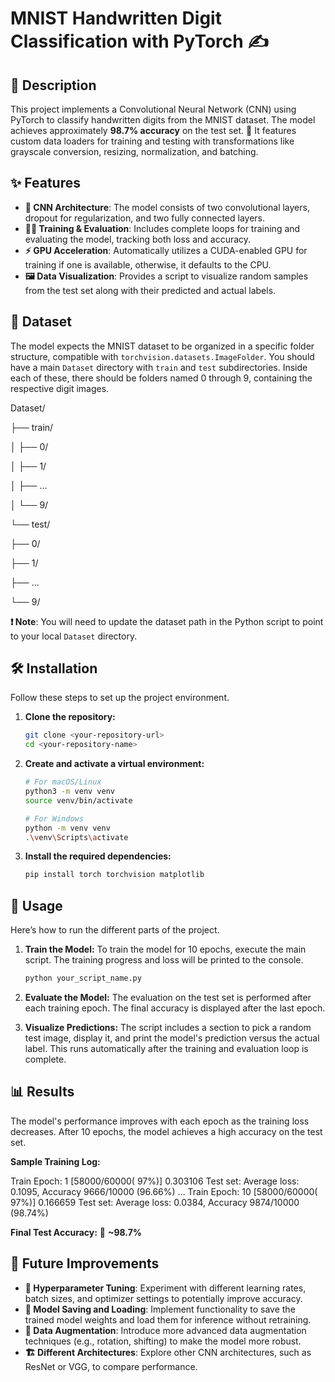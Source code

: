 #  MNIST Handwritten Digit Classification with PyTorch ✍️

## 📝 Description

This project implements a Convolutional Neural Network (CNN) using PyTorch to classify handwritten digits from the MNIST dataset. The model achieves approximately **98.7% accuracy** on the test set. 🚀 It features custom data loaders for training and testing with transformations like grayscale conversion, resizing, normalization, and batching.

## ✨ Features

-   **🧠 CNN Architecture**: The model consists of two convolutional layers, dropout for regularization, and two fully connected layers.
-   **🏋️‍♂️ Training & Evaluation**: Includes complete loops for training and evaluating the model, tracking both loss and accuracy.
-   **⚡ GPU Acceleration**: Automatically utilizes a CUDA-enabled GPU for training if one is available, otherwise, it defaults to the CPU.
-   **🖼️ Data Visualization**: Provides a script to visualize random samples from the test set along with their predicted and actual labels.

## 📂 Dataset

The model expects the MNIST dataset to be organized in a specific folder structure, compatible with `torchvision.datasets.ImageFolder`. You should have a main `Dataset` directory with `train` and `test` subdirectories. Inside each of these, there should be folders named 0 through 9, containing the respective digit images.


Dataset/

├── train/

│   ├── 0/

│   ├── 1/

│   ├── ...

│   └── 9/

└── test/

├── 0/

├── 1/

├── ...

└── 9/


**❗️ Note**: You will need to update the dataset path in the Python script to point to your local `Dataset` directory.

## 🛠️ Installation

Follow these steps to set up the project environment.

1.  **Clone the repository:**
    ```bash
    git clone <your-repository-url>
    cd <your-repository-name>
    ```

2.  **Create and activate a virtual environment:**
    ```bash
    # For macOS/Linux
    python3 -m venv venv
    source venv/bin/activate

    # For Windows
    python -m venv venv
    .\venv\Scripts\activate
    ```

3.  **Install the required dependencies:**
    ```bash
    pip install torch torchvision matplotlib
    ```

## 🚀 Usage

Here’s how to run the different parts of the project.

1.  **Train the Model:**
    To train the model for 10 epochs, execute the main script. The training progress and loss will be printed to the console.
    ```bash
    python your_script_name.py
    ```

2.  **Evaluate the Model:**
    The evaluation on the test set is performed after each training epoch. The final accuracy is displayed after the last epoch.

3.  **Visualize Predictions:**
    The script includes a section to pick a random test image, display it, and print the model's prediction versus the actual label. This runs automatically after the training and evaluation loop is complete.

## 📊 Results

The model's performance improves with each epoch as the training loss decreases. After 10 epochs, the model achieves a high accuracy on the test set.

**Sample Training Log:**


Train Epoch: 1 [58000/60000( 97%)]	0.303106
Test set: Average loss: 0.1095, Accuracy 9666/10000 (96.66%)
...
Train Epoch: 10 [58000/60000( 97%)]	0.166659
Test set: Average loss: 0.0384, Accuracy 9874/10000 (98.74%)


**Final Test Accuracy:** 🎉 **~98.7%**

## 🔮 Future Improvements

-   **🔧 Hyperparameter Tuning**: Experiment with different learning rates, batch sizes, and optimizer settings to potentially improve accuracy.
-   **💾 Model Saving and Loading**: Implement functionality to save the trained model weights and load them for inference without retraining.
-   **🔄 Data Augmentation**: Introduce more advanced data augmentation techniques (e.g., rotation, shifting) to make the model more robust.
-   **🏗️ Different Architectures**: Explore other CNN architectures, such as ResNet or VGG, to compare performance.


